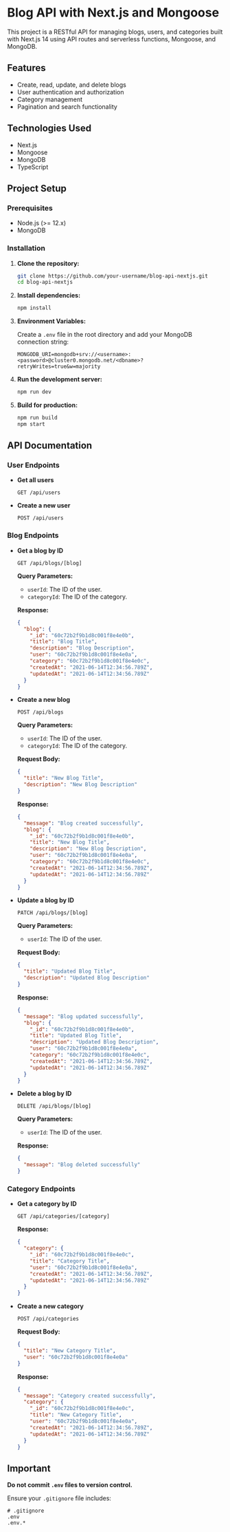 # Blog API with Next.js and Mongoose

This project is a RESTful API for managing blogs, users, and categories built with Next.js 14 using API routes and serverless functions, Mongoose, and MongoDB.

## Features

- Create, read, update, and delete blogs
- User authentication and authorization
- Category management
- Pagination and search functionality

## Technologies Used

- Next.js
- Mongoose
- MongoDB
- TypeScript

## Project Setup

### Prerequisites

- Node.js (>= 12.x)
- MongoDB

### Installation

1. **Clone the repository:**

    ```sh
    git clone https://github.com/your-username/blog-api-nextjs.git
    cd blog-api-nextjs
    ```

2. **Install dependencies:**

    ```sh
    npm install
    ```

3. **Environment Variables:**

    Create a `.env` file in the root directory and add your MongoDB connection string:

    ```env
    MONGODB_URI=mongodb+srv://<username>:<password>@cluster0.mongodb.net/<dbname>?retryWrites=true&w=majority
    ```

4. **Run the development server:**

    ```sh
    npm run dev
    ```

5. **Build for production:**

    ```sh
    npm run build
    npm start
    ```

## API Documentation

### User Endpoints

- **Get all users**

    ```http
    GET /api/users
    ```

- **Create a new user**

    ```http
    POST /api/users
    ```

### Blog Endpoints

- **Get a blog by ID**

    ```http
    GET /api/blogs/[blog]
    ```

    **Query Parameters:**
    - `userId`: The ID of the user.
    - `categoryId`: The ID of the category.

    **Response:**
    ```json
    {
      "blog": {
        "_id": "60c72b2f9b1d8c001f8e4e0b",
        "title": "Blog Title",
        "description": "Blog Description",
        "user": "60c72b2f9b1d8c001f8e4e0a",
        "category": "60c72b2f9b1d8c001f8e4e0c",
        "createdAt": "2021-06-14T12:34:56.789Z",
        "updatedAt": "2021-06-14T12:34:56.789Z"
      }
    }
    ```

- **Create a new blog**

    ```http
    POST /api/blogs
    ```

    **Query Parameters:**
    - `userId`: The ID of the user.
    - `categoryId`: The ID of the category.

    **Request Body:**
    ```json
    {
      "title": "New Blog Title",
      "description": "New Blog Description"
    }
    ```

    **Response:**
    ```json
    {
      "message": "Blog created successfully",
      "blog": {
        "_id": "60c72b2f9b1d8c001f8e4e0b",
        "title": "New Blog Title",
        "description": "New Blog Description",
        "user": "60c72b2f9b1d8c001f8e4e0a",
        "category": "60c72b2f9b1d8c001f8e4e0c",
        "createdAt": "2021-06-14T12:34:56.789Z",
        "updatedAt": "2021-06-14T12:34:56.789Z"
      }
    }
    ```

- **Update a blog by ID**

    ```http
    PATCH /api/blogs/[blog]
    ```

    **Query Parameters:**
    - `userId`: The ID of the user.

    **Request Body:**
    ```json
    {
      "title": "Updated Blog Title",
      "description": "Updated Blog Description"
    }
    ```

    **Response:**
    ```json
    {
      "message": "Blog updated successfully",
      "blog": {
        "_id": "60c72b2f9b1d8c001f8e4e0b",
        "title": "Updated Blog Title",
        "description": "Updated Blog Description",
        "user": "60c72b2f9b1d8c001f8e4e0a",
        "category": "60c72b2f9b1d8c001f8e4e0c",
        "createdAt": "2021-06-14T12:34:56.789Z",
        "updatedAt": "2021-06-14T12:34:56.789Z"
      }
    }
    ```

- **Delete a blog by ID**

    ```http
    DELETE /api/blogs/[blog]
    ```

    **Query Parameters:**
    - `userId`: The ID of the user.

    **Response:**
    ```json
    {
      "message": "Blog deleted successfully"
    }
    ```

### Category Endpoints

- **Get a category by ID**

    ```http
    GET /api/categories/[category]
    ```

    **Response:**
    ```json
    {
      "category": {
        "_id": "60c72b2f9b1d8c001f8e4e0c",
        "title": "Category Title",
        "user": "60c72b2f9b1d8c001f8e4e0a",
        "createdAt": "2021-06-14T12:34:56.789Z",
        "updatedAt": "2021-06-14T12:34:56.789Z"
      }
    }
    ```

- **Create a new category**

    ```http
    POST /api/categories
    ```

    **Request Body:**
    ```json
    {
      "title": "New Category Title",
      "user": "60c72b2f9b1d8c001f8e4e0a"
    }
    ```

    **Response:**
    ```json
    {
      "message": "Category created successfully",
      "category": {
        "_id": "60c72b2f9b1d8c001f8e4e0c",
        "title": "New Category Title",
        "user": "60c72b2f9b1d8c001f8e4e0a",
        "createdAt": "2021-06-14T12:34:56.789Z",
        "updatedAt": "2021-06-14T12:34:56.789Z"
      }
    }
    ```

## Important

**Do not commit `.env` files to version control.**

Ensure your `.gitignore` file includes:

```gitignore
# .gitignore
.env
.env.*
